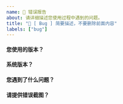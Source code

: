 ```yaml
---
name: 🐛 错误报告
about: 请详细描述您使用过程中遇到的问题。
title: "🐛 [ Bug ] 简要描述，不要删除前面内容"
labels: ["bug"]
---
```


<!-- 请在您提交 bug 之前，回答以下这些问题。 -->

#### 您使用的版本？


#### 系统版本？


#### 您遇到了什么问题？


#### 请提供错误截图？
